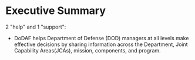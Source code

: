 # Executive Summary 

2 "help" and 1 "support":
- DoDAF helps Department of Defense (DOD) managers at all levels make effective decisions by sharing information across the Department, Joint Capability Areas(JCAs), mission, components, and program. 


